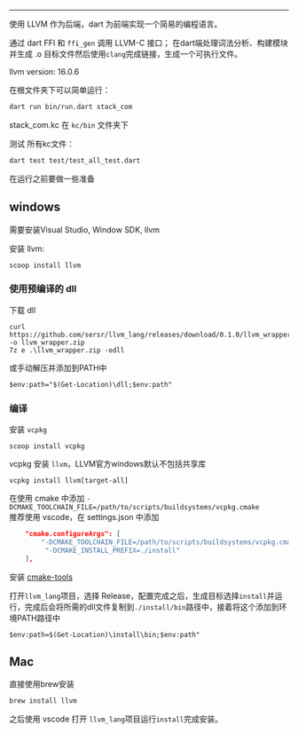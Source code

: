 ***


使用 LLVM 作为后端，dart 为前端实现一个简易的编程语言。

通过 dart FFI 和 `ffi_gen` 调用 LLVM-C 接口；
在dart端处理词法分析、构建模块并生成 .o 目标文件然后使用`clang`完成链接，生成一个可执行文件。

llvm version: 16.0.6

在根文件夹下可以简单运行：
```sh
dart run bin/run.dart stack_com
```
stack_com.kc 在 `kc/bin` 文件夹下

测试 所有kc文件：

```sh
dart test test/test_all_test.dart 
```

在运行之前要做一些准备

## windows
需要安装Visual Studio, Window SDK, llvm

安装 llvm:

    scoop install llvm

### 使用预编译的 dll

下载 dll
```pwsh
curl https://github.com/sersr/llvm_lang/releases/download/0.1.0/llvm_wrapper.zip -o llvm_wrapper.zip
7z e .\llvm_wrapper.zip -odll
```
或手动解压并添加到PATH中
```pwsh
$env:path="$(Get-Location)\dll;$env:path"
```

### 编译
安装 `vcpkg`

    scoop install vcpkg

vcpkg 安装 `llvm`，LLVM官方windows默认不包括共享库
```pwsh
vcpkg install llvm[target-all]
```
在使用 cmake 中添加 `-DCMAKE_TOOLCHAIN_FILE=/path/to/scripts/buildsystems/vcpkg.cmake`  
推荐使用 vscode，在 settings.json 中添加
```json
    "cmake.configureArgs": [
        "-DCMAKE_TOOLCHAIN_FILE=/path/to/scripts/buildsystems/vcpkg.cmake",
         "-DCMAKE_INSTALL_PREFIX=./install"
    ],
```
安装 [cmake-tools](https://marketplace.visualstudio.com/items?itemName=ms-vscode.cmake-tools)

打开`llvm_lang`项目，选择 Release，配置完成之后，生成目标选择`install`并运行，完成后会将所需的dll文件复制到`./install/bin`路径中，接着将这个添加到环境PATH路径中
```pwsh
$env:path=$(Get-Location)\install\bin;$env:path"
```

## Mac

直接使用brew安装
```zsh
brew install llvm
```
之后使用 vscode 打开 `llvm_lang`项目运行`install`完成安装。


